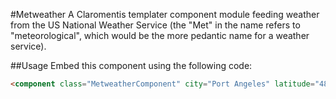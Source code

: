 #Metweather
A Claromentis templater component module feeding weather from the US National
Weather Service (the "Met" in the name refers to "meteorological", which would
be the more pedantic name for a weather service).

##Usage
Embed this component using the following code:
```html
<component class="MetweatherComponent" city="Port Angeles" latitude="48.12248" longitude="-123.433434" />
```
